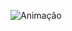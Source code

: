 


![Animação](https://user-images.githubusercontent.com/83568294/134258252-96050c65-3962-44a5-b74d-562f5303f503.gif)
</br>

